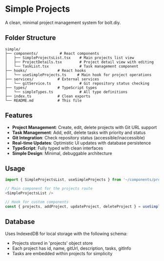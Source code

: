 # Simple Projects

A clean, minimal project management system for bolt.diy.

## Folder Structure

```
simple/
├── components/          # React components
│   ├── SimpleProjectsList.tsx    # Main projects list view
│   ├── ProjectDetails.tsx        # Project detail view with editing
│   └── TaskList.tsx              # Task management component
├── hooks/              # React hooks
│   └── useSimpleProjects.ts     # Main hook for project operations
├── services/           # External services
│   └── gitService.ts             # Git repository status checking
├── types/              # TypeScript types
│   └── simpleTypes.ts            # All type definitions
├── index.ts            # Clean exports
└── README.md           # This file
```

## Features

- **Project Management**: Create, edit, delete projects with Git URL support
- **Task Management**: Add, edit, delete tasks with priority and status
- **Git Integration**: Check repository status (accessible/inaccessible)
- **Real-time Updates**: Optimistic UI updates with database persistence
- **TypeScript**: Fully typed with clean interfaces
- **Simple Design**: Minimal, debuggable architecture

## Usage

```typescript
import { SimpleProjectsList, useSimpleProjects } from '~/components/projects/simple';

// Main component for the projects route
<SimpleProjectsList />

// Hook for custom components
const { projects, addProject, updateProject, deleteProject } = useSimpleProjects();
```

## Database

Uses IndexedDB for local storage with the following schema:
- Projects stored in 'projects' object store
- Each project has id, name, gitUrl, description, tasks, gitInfo
- Tasks are embedded within projects for simplicity